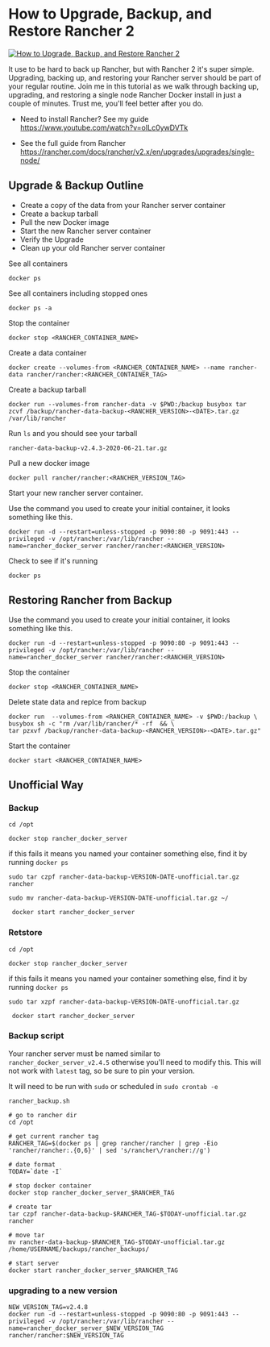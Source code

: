 # How to Upgrade, Backup, and Restore Rancher 2

[![How to Upgrade, Backup, and Restore Rancher 2](http://img.youtube.com/vi/YWqBxCIfxw4/0.jpg)](https://www.youtube.com/watch?v=YWqBxCIfxw4 "How to Upgrade, Backup, and Restore Rancher 2")


It use to be hard to back up Rancher, but with Rancher 2 it's super simple.  Upgrading, backing up, and restoring your Rancher server should be part of your regular routine.  Join me in this tutorial as we walk through backing up, upgrading, and restoring a single node Rancher Docker install in just a couple of minutes.  Trust me, you'll feel better after you do.


* Need to install Rancher?  See my guide https://www.youtube.com/watch?v=oILc0ywDVTk

* See the full guide from Rancher https://rancher.com/docs/rancher/v2.x/en/upgrades/upgrades/single-node/

## Upgrade & Backup Outline

* Create a copy of the data from your Rancher server container
* Create a backup tarball
* Pull the new Docker image
* Start the new Rancher server container
* Verify the Upgrade
* Clean up your old Rancher server container


See all containers

`docker ps`


See all containers including stopped ones

`docker ps -a`


Stop the container

```
docker stop <RANCHER_CONTAINER_NAME>
```

Create a data container

```
docker create --volumes-from <RANCHER_CONTAINER_NAME> --name rancher-data rancher/rancher:<RANCHER_CONTAINER_TAG>
```

Create a backup tarball

```
docker run --volumes-from rancher-data -v $PWD:/backup busybox tar zcvf /backup/rancher-data-backup-<RANCHER_VERSION>-<DATE>.tar.gz /var/lib/rancher
```

Run `ls` and you should see your tarball

```
rancher-data-backup-v2.4.3-2020-06-21.tar.gz
```


Pull a new docker image

```
docker pull rancher/rancher:<RANCHER_VERSION_TAG>
```

Start your new rancher server container.

Use the command you used to create your initial container, it looks something like this.

```
docker run -d --restart=unless-stopped -p 9090:80 -p 9091:443 --privileged -v /opt/rancher:/var/lib/rancher --name=rancher_docker_server rancher/rancher:<RANCHER_VERSION>
```

Check to see if it's running

```
docker ps
```

## Restoring Rancher from Backup

Use the command you used to create your initial container, it looks something like this.

```
docker run -d --restart=unless-stopped -p 9090:80 -p 9091:443 --privileged -v /opt/rancher:/var/lib/rancher --name=rancher_docker_server rancher/rancher:<RANCHER_VERSION>
```

Stop the container

```
docker stop <RANCHER_CONTAINER_NAME>
```

Delete state data and replce from backup

```
docker run  --volumes-from <RANCHER_CONTAINER_NAME> -v $PWD:/backup \
busybox sh -c "rm /var/lib/rancher/* -rf  && \
tar pzxvf /backup/rancher-data-backup-<RANCHER_VERSION>-<DATE>.tar.gz"
```

Start the container

```
docker start <RANCHER_CONTAINER_NAME>
```





## Unofficial Way


### Backup

```
cd /opt
```

```
docker stop rancher_docker_server
```

if this fails it means you named your container something else, find it by running `docker ps`

```
sudo tar czpf rancher-data-backup-VERSION-DATE-unofficial.tar.gz rancher
```

```
sudo mv rancher-data-backup-VERSION-DATE-unofficial.tar.gz ~/
```

```
 docker start rancher_docker_server
```

### Retstore


```
cd /opt
```

```
docker stop rancher_docker_server
```

if this fails it means you named your container something else, find it by running `docker ps`

```
sudo tar xzpf rancher-data-backup-VERSION-DATE-unofficial.tar.gz 
```

```
 docker start rancher_docker_server
```


### Backup script

Your rancher server must be named similar to `rancher_docker_server_v2.4.5` otherwise you'll need to modify this.
This will not work with `latest` tag, so be sure to pin your version.

It will need to be run with `sudo` or scheduled in `sudo crontab -e`

`rancher_backup.sh`

```
# go to rancher dir
cd /opt

# get current rancher tag
RANCHER_TAG=$(docker ps | grep rancher/rancher | grep -Eio 'rancher/rancher:.{0,6}' | sed 's/rancher\/rancher://g')

# date format
TODAY=`date -I`

# stop docker container
docker stop rancher_docker_server_$RANCHER_TAG

# create tar
tar czpf rancher-data-backup-$RANCHER_TAG-$TODAY-unofficial.tar.gz rancher

# move tar
mv rancher-data-backup-$RANCHER_TAG-$TODAY-unofficial.tar.gz /home/USERNAME/backups/rancher_backups/

# start server
docker start rancher_docker_server_$RANCHER_TAG

```


### upgrading to a new version

```
NEW_VERSION_TAG=v2.4.8
docker run -d --restart=unless-stopped -p 9090:80 -p 9091:443 --privileged -v /opt/rancher:/var/lib/rancher --name=rancher_docker_server_$NEW_VERSION_TAG rancher/rancher:$NEW_VERSION_TAG
```
